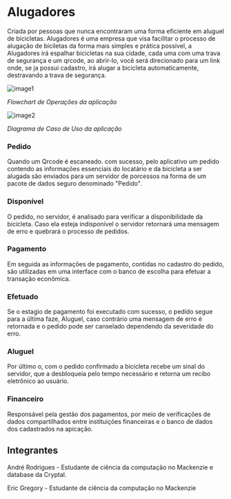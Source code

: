 # Alugadores
Criada por pessoas que nunca encontraram uma forma eficiente em aluguel de bicicletas. Alugadores é uma empresa que visa facilitar o processo de alugação de biciletas da forma mais simples e prática possivel, a Alugadores irá espalhar bicicletas na sua cidade, cada uma com uma trava de segurança e um qrcode, ao abrir-lo, você será direcionado para um link onde, se ja possui cadastro, irá alugar a bicicleta automaticamente, destravando a trava de segurança. 

![image1](https://i.ibb.co/tHtHxq6/Modelo-de-negocio-2.png)

*Flowchart de Operações da aplicação*

![image2](https://i.ibb.co/fFcjG29/Caso-Uso-V2.png)

*Diagrama de Caso de Uso da aplicação*

### Pedido
Quando um Qrcode é escaneado. com sucesso, pelo aplicativo um pedido contendo as informações essenciais do locatário e da bicicleta a ser alugada são enviados para um servidor de porcessos na forma de um pacote de dados seguro denominado "Pedido".

### Disponível
O pedido, no servidor, é analisado para verificar a disponibilidade da bicicleta. Caso ela esteja indisponível o servidor retornará uma mensagem de erro e quebrará o processo de pedidos.

### Pagamento
Em seguida as informações de pagamento, contidas no cadastro do pedido, são utilizadas em uma interface com o banco de escolha para efetuar a transação econômica.

### Efetuado
Se o estagio de pagamento foi executado com sucesso, o pedido segue para a última faze, Aluguel, caso contrário uma mensagem de erro é retornada e o pedido pode ser canselado dependendo da severidade do erro.

### Aluguel
Por último o, com o pedido confirmado a bicicleta recebe um sinal do servidor, que a desbloqueia pelo tempo necessário e retorna um recibo eletrônico ao usuário.

### Financeiro
Responsável pela gestão dos pagamentos, por meio de verificações de dados compartilhados entre instituições financeiras e o banco de dados dos cadastrados na apicação.

## Integrantes
André Rodrigues - Estudante de ciência da computação no Mackenzie e database da Cryptal.

Eric Gregory - Estudante de ciência da computação no Mackenzie
